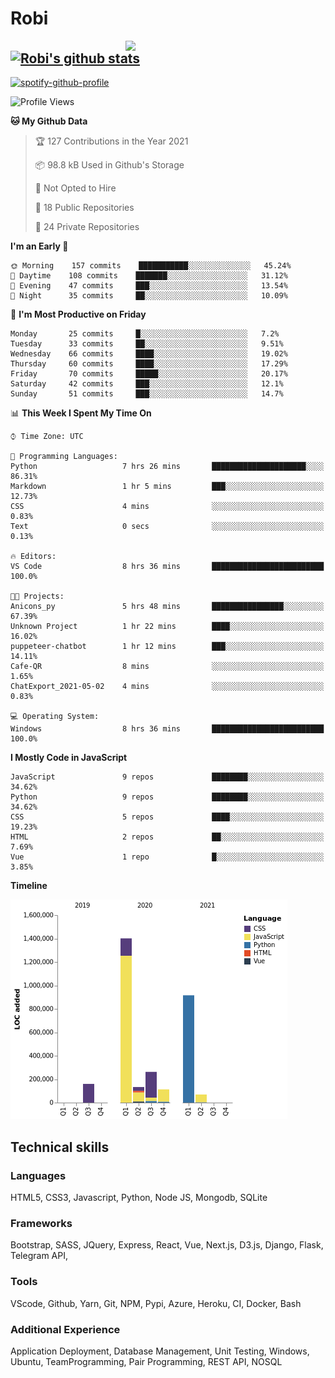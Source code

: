 # Robi

<img align='right' src='https://thumbs.gfycat.com/BleakGorgeousAmoeba-size_restricted.gif' width='320'>

[![Robi's github stats](https://github-readme-stats-lime-theta.vercel.app/api?username=robimez&count_private=true&show_icons=true&theme=dark)](https://github.com/RobiMez/github-readme-stats)
---

[![spotify-github-profile](https://spotify-github-profile.vercel.app/api/view?uid=vy6ne4sn1wcemvxhp0qti58n5&cover_image=true&theme=novatorem)](https://spotify-github-profile.vercel.app/api/view?uid=vy6ne4sn1wcemvxhp0qti58n5&redirect=true)



<!--START_SECTION:waka-->
![Profile Views](http://img.shields.io/badge/Profile%20Views-16-blue)

**🐱 My Github Data** 

> 🏆 127 Contributions in the Year 2021
 > 
> 📦 98.8 kB Used in Github's Storage 
 > 
> 🚫 Not Opted to Hire
 > 
> 📜 18 Public Repositories 
 > 
> 🔑 24 Private Repositories  
 > 
**I'm an Early 🐤** 

```text
🌞 Morning    157 commits    ███████████░░░░░░░░░░░░░░   45.24% 
🌆 Daytime    108 commits    ███████░░░░░░░░░░░░░░░░░░   31.12% 
🌃 Evening    47 commits     ███░░░░░░░░░░░░░░░░░░░░░░   13.54% 
🌙 Night      35 commits     ██░░░░░░░░░░░░░░░░░░░░░░░   10.09%

```
📅 **I'm Most Productive on Friday** 

```text
Monday       25 commits     █░░░░░░░░░░░░░░░░░░░░░░░░   7.2% 
Tuesday      33 commits     ██░░░░░░░░░░░░░░░░░░░░░░░   9.51% 
Wednesday    66 commits     ████░░░░░░░░░░░░░░░░░░░░░   19.02% 
Thursday     60 commits     ████░░░░░░░░░░░░░░░░░░░░░   17.29% 
Friday       70 commits     █████░░░░░░░░░░░░░░░░░░░░   20.17% 
Saturday     42 commits     ███░░░░░░░░░░░░░░░░░░░░░░   12.1% 
Sunday       51 commits     ███░░░░░░░░░░░░░░░░░░░░░░   14.7%

```


📊 **This Week I Spent My Time On** 

```text
⌚︎ Time Zone: UTC

💬 Programming Languages: 
Python                   7 hrs 26 mins       █████████████████████░░░░   86.31% 
Markdown                 1 hr 5 mins         ███░░░░░░░░░░░░░░░░░░░░░░   12.73% 
CSS                      4 mins              ░░░░░░░░░░░░░░░░░░░░░░░░░   0.83% 
Text                     0 secs              ░░░░░░░░░░░░░░░░░░░░░░░░░   0.13%

🔥 Editors: 
VS Code                  8 hrs 36 mins       █████████████████████████   100.0%

🐱‍💻 Projects: 
Anicons_py               5 hrs 48 mins       ████████████████░░░░░░░░░   67.39% 
Unknown Project          1 hr 22 mins        ████░░░░░░░░░░░░░░░░░░░░░   16.02% 
puppeteer-chatbot        1 hr 12 mins        ███░░░░░░░░░░░░░░░░░░░░░░   14.11% 
Cafe-QR                  8 mins              ░░░░░░░░░░░░░░░░░░░░░░░░░   1.65% 
ChatExport_2021-05-02    4 mins              ░░░░░░░░░░░░░░░░░░░░░░░░░   0.83%

💻 Operating System: 
Windows                  8 hrs 36 mins       █████████████████████████   100.0%

```

**I Mostly Code in JavaScript** 

```text
JavaScript               9 repos             ████████░░░░░░░░░░░░░░░░░   34.62% 
Python                   9 repos             ████████░░░░░░░░░░░░░░░░░   34.62% 
CSS                      5 repos             ████░░░░░░░░░░░░░░░░░░░░░   19.23% 
HTML                     2 repos             ██░░░░░░░░░░░░░░░░░░░░░░░   7.69% 
Vue                      1 repo              █░░░░░░░░░░░░░░░░░░░░░░░░   3.85%

```


**Timeline**

![Chart not found](https://raw.githubusercontent.com/RobiMez/RobiMez/master/charts/bar_graph.png) 


<!--END_SECTION:waka-->

## Technical skills

### Languages

HTML5, CSS3, Javascript, Python, Node JS, Mongodb, SQLite

### Frameworks

Bootstrap, SASS, JQuery, Express, React, Vue, Next.js,
D3.js, Django, Flask, Telegram API,

### Tools

VScode, Github, Yarn, Git, NPM, Pypi, Azure, Heroku, CI, Docker, Bash

### Additional Experience

Application Deployment, Database Management, Unit Testing, Windows, Ubuntu, TeamProgramming, Pair Programming, REST API, NOSQL
